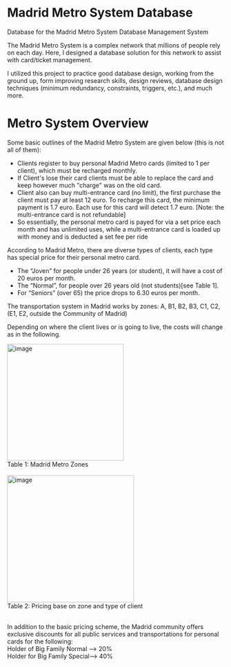 # Madrid Metro System Database
Database for the Madrid Metro System
Database Management System

The Madrid Metro System is a complex network that millions of people rely on each day. Here, I designed a database solution for this network to assist with card/ticket management. 

I utilized this project to practice good database design, working from the ground up, form improving research skills, design reviews, database design techniques (minimum redundancy, constraints, triggers, etc.), and much more.


# Metro System Overview
Some basic outlines of the Madrid Metro System are given below (this is not all of them): 
-	Clients register to buy personal Madrid Metro cards (limited to 1 per client), which must be recharged monthly.
-	If Client's lose their card clients must be able to replace the card and keep however much "charge" was on the old card. 
-	Client also can buy multi-entrance card (no limit), the first purchase the client must pay at least 12 euro. To recharge this card, the minimum payment is 1.7 euro. Each use for this card will detect 1.7 euro. [Note: the multi-entrance card is not refundable]
-	So essentially, the personal metro card is payed for via a set price each month and has unlimited uses, while a multi-entrance card is loaded up with money and is deducted a set fee per ride

According to Madrid Metro, there are diverse types of clients, each type has special price for their personal metro card.
-	The “Joven” for people under 26 years (or student), it will have a cost of 20 euros per month.
-	The “Normal”, for people over 26 years old (not students)[see Table 1].
-	For “Seniors” (over 65) the price drops to 6.30 euros per month.

The transportation system in Madrid works by zones: A, B1, B2, B3, C1, C2, (E1, E2, outside the Community of Madrid)
 
Depending on where the client lives or is going to live, the costs will change as in the following.

 <img width="270" alt="image" src="https://github.com/user-attachments/assets/44c91487-af5b-4c05-aa28-e666819a85d7" />
 <br />
 Table 1: Madrid Metro Zones
 <br />
 <br />
 <img width="294" alt="image" src="https://github.com/user-attachments/assets/fbae353f-493f-4ec8-b509-79aeb07293d8" />
 <br />
 Table 2: Pricing base on zone and type of client
<br />
 <br />

In addition to the basic pricing scheme, the Madrid community offers exclusive discounts for all public services and transportations for personal cards for the following: 
<br />
Holder of Big Family Normal --> 20%
<br />
Holder for Big Family Special--> 40%
<br />




